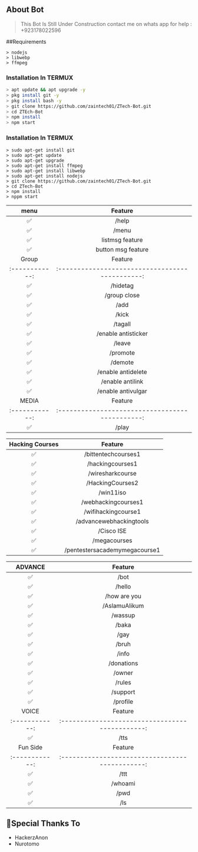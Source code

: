 

## About Bot
> This Bot Is Still Under Construction
> contact me on whats app for help : +923178022596
> 
##Requirements
```
> nodejs
> libwebp
> ffmpeg
```
### Installation In TERMUX

```bash
> apt update && apt upgrade -y
> pkg install git -y
> pkg install bash -y
> git clone https://github.com/zaintech01/ZTech-Bot.git
> cd ZTEch-Bot
> npm install
> npm start
```
### Installation In TERMUX
```
> sudo apt-get install git
> sudo apt-get update
> sudo apt-get upgrade
> sudo apt-get install ffmpeg
> sudo apt-get install libwebp
> sudo apt-get install nodejs
> git clone https://github.com/zaintech01/ZTech-Bot.git
> cd ZTech-Bot
> npm install
> nppm start
```

| menu |                Feature           |
| :-----------: | :--------------------------------: |
|       ✅       | /help                       |
|       ✅       | /menu                       |
|       ✅       | listmsg feature             |
|       ✅       | button msg feature          |
| Group |                     Feature                |
| :------------: | :---------------------------------------------: |
|       ✅        |  /hidetag               |
|       ✅        |  /group close        |
|       ✅        |  /add              |
|       ✅        |  /kick              |
|       ✅        |  /tagall              |
|       ✅        |  /enable antisticker              |
|       ✅        |  /leave              |
|       ✅        |  /promote              |
|       ✅        |  /demote              |
|       ✅        |  /enable antidelete          |
|       ✅        |  /enable antilink            |
|       ✅        |  /enable antivulgar
| MEDIA |                     Feature                |
| :------------: | :---------------------------------------------: |
|       ✅        |  /play              |

| Hacking Courses |                     Feature                |
| :------------: | :---------------------------------------------: |
|       ✅        |  /bittentechcourses1             |
|       ✅        |  /hackingcourses1             |
|       ✅        |  /wiresharkcourse             |
|       ✅        |  /HackingCourses2             |
|       ✅        |  /win11iso             |
|       ✅        |  /webhackingcourses1             |
|       ✅        |  /wifihackingcourse1             |
|       ✅        |  /advancewebhackingtools             |
|       ✅        |  /Cisco ISE             |
|       ✅        |  /megacourses            |
|       ✅        |  /pentestersacademymegacourse1            |

| ADVANCE |                     Feature                |
| :------------: | :---------------------------------------------: |
|       ✅        |  /bot             |
|       ✅        |  /hello             |
|       ✅        |  /how are you             |
|       ✅        |  /AslamuAlikum             |
|       ✅        |  /wassup             |
|       ✅        |  /baka             |
|       ✅        |  /gay            |
|       ✅        |  /bruh             |
|       ✅        |  /info             |
|       ✅        |  /donations        |
|       ✅        |  /owner            |
|       ✅        |  /rules            |
|       ✅        |  /support          |
|       ✅        |  /profile          |
| VOICE |                     Feature                |
| :------------: | :---------------------------------------------: |
|       ✅        |  /tts             |
| Fun Side  |                     Feature                |
| :------------: | :---------------------------------------------: |
|       ✅        |   /ttt           |
|       ✅        |   /whoami        | 
|       ✅        |   /pwd           |
|       ✅        |   /ls            |
    



## 🙏Special Thanks To
<ul>
<li>HackerzAnon<br>
<li>Nurotomo<br>
</li>

